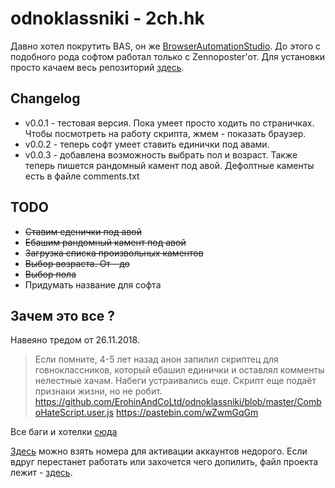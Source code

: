 # odnoklassniki - 2ch.hk
Давно хотел покрутить BAS, он же [BrowserAutomationStudio](https://bablosoft.com/shop/BrowserAutomationStudio).
До этого с подобного рода софтом работал только с Zennoposter'от.
Для установки просто качаем весь репозиторий [здесь](https://github.com/webcamguide/odnoklassniki/archive/master.zip).

## Changelog
* v0.0.1 - тестовая версия. Пока умеет просто ходить по страничках. Чтобы посмотреть на работу скрипта, жмем - показать браузер.
* v0.0.2 - теперь софт умеет ставить единички под авами.
* v0.0.3 - добавлена возможность выбрать пол и возраст. Также теперь пишется рандомный камент под авой. Дефолтные каменты есть в файле comments.txt

## TODO
* ~~Ставим еденички под авой~~
* ~~Ебашим рандомный камент под авой~~
* ~~Загрузка списка произвольных каментов~~
* ~~Выбор возраста. От - до~~
* ~~Выбор пола~~
* Придумать название для софта

## Зачем это все ?
Навеяно тредом от 26.11.2018.
> Если помните, 4-5 лет назад анон запилил скриптец для говноклассников, который ебашил единички и оставлял комменты нелестные хачам. Набеги устраивались еще. Скрипт еще подаёт признаки жизни, но не робит.
> https://github.com/ErohinAndCoLtd/odnoklassniki/blob/master/ComboHateScript.user.js
> https://pastebin.com/wZwmGqGm

Все баги и хотелки [сюда](https://github.com/webcamguide/odnoklassniki/issues)

[Здесь](http://simsms.org/) можно взять номера для активации аккаунтов недорого.
Если вдруг перестанет работать или захочется чего допилить, файл проекта лежит - [здесь](https://raw.githubusercontent.com/webcamguide/odnoklassniki/master/data/project.xml).